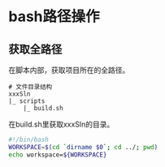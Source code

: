 # bash路径操作

## 获取全路径
在脚本内部，获取项目所在的全路径。
```
# 文件目录结构
xxxSln
|_ scripts
    |_ build.sh
```

在build.sh里获取xxxSln的目录。
``` bash
#!/bin/bash
WORKSPACE=$(cd `dirname $0`; cd ../; pwd)
echo workspace=${WORKSPACE}
```